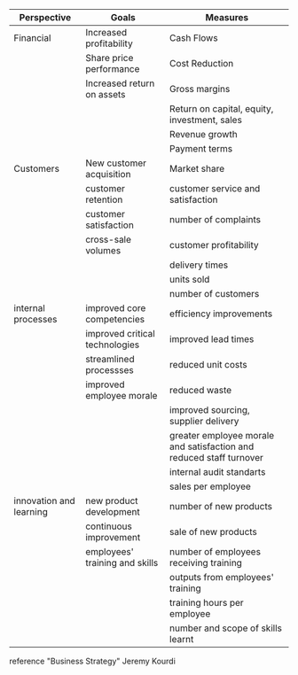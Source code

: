 | Perspective | Goals | Measures |
|-------------------------|--------------------------------|---------------------------------------------------------------------|
| Financial | Increased profitability | Cash Flows |
|  | Share price performance | Cost Reduction |
|  | Increased return on assets | Gross margins |
|  |  | Return on capital, equity, investment, sales |
|  |  | Revenue growth |
|  |  | Payment terms |
| Customers | New customer acquisition | Market share |
|  | customer retention | customer service and satisfaction |
|  | customer satisfaction | number of complaints |
|  | cross-sale volumes | customer profitability |
|  |  | delivery times |
|  |  | units sold |
|  |  | number of customers |
| internal processes | improved core competencies | efficiency improvements |
|  | improved critical technologies | improved lead times |
|  | streamlined processses | reduced unit costs |
|  | improved employee morale | reduced waste |
|  |  | improved sourcing, supplier delivery |
|  |  | greater employee morale and satisfaction and reduced staff turnover |
|  |  | internal audit standarts |
|  |  | sales per employee |
| innovation and learning | new product development | number of new products |
|  | continuous improvement | sale of new products |
|  | employees' training and skills | number of employees receiving training |
|  |  | outputs from employees' training |
|  |  | training hours per employee |
|  |  | number and scope of skills learnt |

reference "Business Strategy" Jeremy Kourdi 
